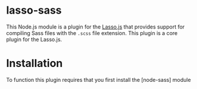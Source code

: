 lasso-sass
=====================

This Node.js module is a plugin for the [Lasso.js](https://github.com/raptorjs/lasso) that provides support for compiling Sass files with the `.scss` file extension. This plugin is a core plugin for the Lasso.js.

# Installation

To function this plugin requires that you first install the [node-sass] module

